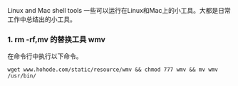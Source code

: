 Linux and Mac shell tools
一些可以运行在Linux和Mac上的小工具。大都是日常工作中总结出的小工具。

### 1.  rm -rf,mv 的替换工具 wmv
在命令行中执行以下命令。
```
wget www.hohode.com/static/resource/wmv && chmod 777 wmv && mv wmv /usr/bin/
```
